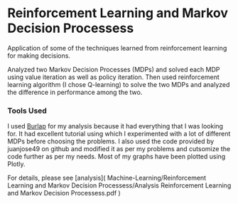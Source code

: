 # Reinforcement Learning and Markov Decision Processess

Application of some of the techniques learned from reinforcement learning for making decisions.

Analyzed two Markov Decision Processes (MDPs) and solved each MDP using value iteration as well as policy iteration. Then used reinforcement learning algorithm (I chose Q-learning) to solve the two MDPs and analyzed the difference in performance among the two.

### Tools Used
I used [Burlap](http://burlap.cs.brown.edu/) for my analysis because it had everything that I was looking for. It had excellent tutorial using which I experimented with a lot of different MDPs before choosing the problems. I also used the code provided by juanjose49 on github and modified it as per my problems and cutsomize the code further as per my needs. Most of my graphs have been plotted using Plotly.

For details, please see [analysis]( Machine-Learning/Reinforcement Learning and Markov Decision Processess/Analysis Reinforcement Learning and Markov Decision Processess.pdf )
